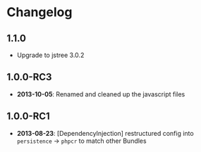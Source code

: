 Changelog
=========

1.1.0
-----

* Upgrade to jstree 3.0.2

1.0.0-RC3
---------

* **2013-10-05**: Renamed and cleaned up the javascript files

1.0.0-RC1
---------

* **2013-08-23**: [DependencyInjection] restructured config into `persistence` -> `phpcr` to match other Bundles
